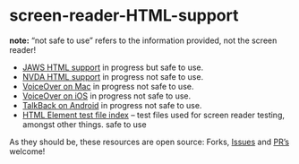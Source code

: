 # screen-reader-HTML-support

**note:** “not safe to use” refers to the information provided, not the screen reader!

 - [JAWS HTML support](https://tetralogical.github.io/screen-reader-HTML-support/JAWS.html) in progress but safe to use.
 - [NVDA HTML support](https://tetralogical.github.io/screen-reader-HTML-support/NVDA.html) in progress not safe to use.
 - [VoiceOver on Mac](https://tetralogical.github.io/screen-reader-HTML-support/VO-mac.html) in progress not safe to use.
 - [VoiceOver on iOS](https://tetralogical.github.io/screen-reader-HTML-support/VO-ios.html) in progress not safe to use.
 - [TalkBack on Android](https://tetralogical.github.io/screen-reader-HTML-support/TalkBack-android.html) in progress not safe to use.
- [HTML Element test file index](https://tetralogical.github.io/AT-browser-tests/) – test files used for screen reader testing, amongst other things. safe to use

As they should be, these resources are open source: Forks, [Issues](https://github.com/TetraLogical/screen-reader-HTML-support/issues) and [PR’s](https://github.com/TetraLogical/screen-reader-HTML-support/pulls) welcome!
